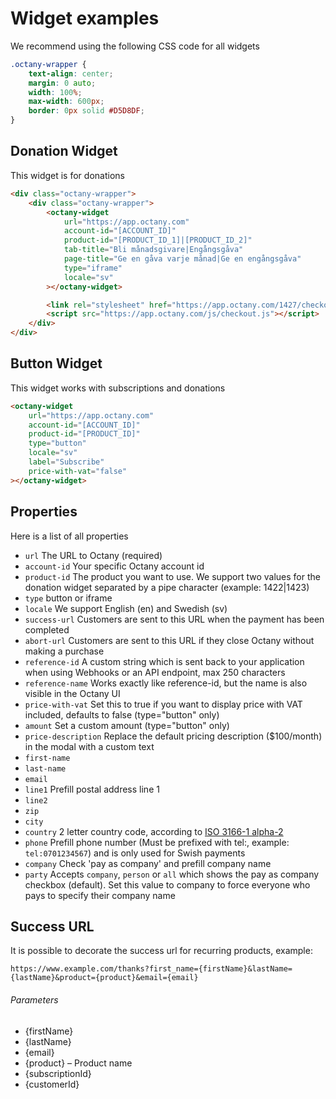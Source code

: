 Widget examples
===============

We recommend using the following CSS code for all widgets

```css
.octany-wrapper {
    text-align: center;
    margin: 0 auto;
    width: 100%;
    max-width: 600px;
    border: 0px solid #D5D8DF;
}
```

Donation Widget
---------------

This widget is for donations

```html
<div class="octany-wrapper">   
    <div class="octany-wrapper">   
        <octany-widget
            url="https://app.octany.com"
            account-id="[ACCOUNT_ID]"
            product-id="[PRODUCT_ID_1]|[PRODUCT_ID_2]"
            tab-title="Bli månadsgivare|Engångsgåva"
            page-title="Ge en gåva varje månad|Ge en engångsgåva"
            type="iframe"
            locale="sv"
        ></octany-widget>

        <link rel="stylesheet" href="https://app.octany.com/1427/checkout/appearance">
        <script src="https://app.octany.com/js/checkout.js"></script>
    </div>
</div>
```

Button Widget
-------------

This widget works with subscriptions and donations

```html
<octany-widget
    url="https://app.octany.com"
    account-id="[ACCOUNT_ID]"
    product-id="[PRODUCT_ID]"
    type="button"
    locale="sv"
    label="Subscribe"
    price-with-vat="false"
></octany-widget>
```

Properties
----------

Here is a list of all properties

* `url` The URL to Octany (required)
* `account-id` Your specific Octany account id
* `product-id` The product you want to use. We support two values for the donation widget separated by a pipe character (example: 1422|1423)
* `type` button or iframe
* `locale` We support English (en) and Swedish (sv)
* `success-url` Customers are sent to this URL when the payment has been completed
* `abort-url` Customers are sent to this URL if they close Octany without making a purchase
* `reference-id` A custom string which is sent back to your application when using Webhooks or an API endpoint, max 250 characters
* `reference-name` Works exactly like reference-id, but the name is also visible in the Octany UI
* `price-with-vat` Set this to true if you want to display price with VAT included, defaults to false (type="button" only)
* `amount` Set a custom amount (type="button" only)
* `price-description` Replace the default pricing description ($100/month) in the modal with a custom text
* `first-name`
* `last-name`
* `email` 
* `line1` Prefill postal address line 1 
* `line2`
* `zip` 
* `city`
* `country` 2 letter country code, according to [ISO 3166-1 alpha-2](https://en.wikipedia.org/wiki/ISO_3166-1_alpha-2) 
* `phone` Prefill phone number (Must be prefixed with tel:, example: `tel:0701234567`) and is only used for Swish payments
* `company` Check 'pay as company' and prefill company name
* `party` Accepts `company`, `person` or `all` which shows the pay as company checkbox (default). Set this value to company to force everyone who pays to specify their company name

Success URL
-----------

It is possible to decorate the success url for recurring products, example:

```
https://www.example.com/thanks?first_name={firstName}&lastName={lastName}&product={product}&email={email}
```

###### Parameters

* {firstName}
* {lastName}
* {email}
* {product} – Product name
* {subscriptionId}
* {customerId}

